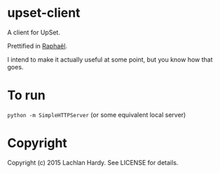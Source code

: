 upset-client
==============
A client for UpSet.

Prettified in [Raphaël](http://raphaeljs.com/).

I intend to make it actually useful at some point, but you know how that goes.

To run
======
`python -m SimpleHTTPServer`
(or some equivalent local server)

Copyright
=========
Copyright (c) 2015 Lachlan Hardy. See LICENSE for details.